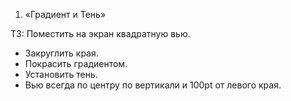 1. «Градиент и Тень»

ТЗ: 
Поместить на экран квадратную вью.

- Закруглить края.
- Покрасить градиентом.
- Установить тень.
- Вью всегда по центру по вертикали и 100pt от левого края.
